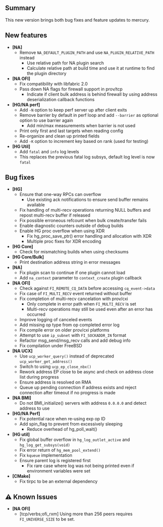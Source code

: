 ## Summary

This new version brings both bug fixes and feature updates to mercury.

## New features

- __[NA]__
  - Remove `NA_DEFAULT_PLUGIN_PATH` and use `NA_PLUGIN_RELATIVE_PATH` instead
    - Use relative path for NA plugin search
    - Calculate relative path at build time and use it at runtime to find the plugin directory
- __[NA OFI]__
  - Fix compatibility with libfabric 2.0
  - Pass down NA flags for firewall support in prov/tcp
    - Indicate if client bulk address is behind firewall by using address deserialization callback functions
- __[HG/NA perf]__
  - Add `-N` option to keep perf server up after client exits
  - Remove barrier by default in perf loop and add `--barrier` as optional option to use barrier again
    - Add min/max measurements when barrier is not used
  - Print only first and last targets when reading config
  - Re-organize and clean up printed fields
  - Add `-K` option to increment key based on rank (used for testing)
- __[HG Util]__
  - Add `fatal` and `info` log levels
  - This replaces the previous fatal log subsys, default log level is now `fatal`

## Bug fixes

- __[HG]__
  - Ensure that one-way RPCs can overflow
    - Use existing ack notifications to ensure send buffer remains available
  - Fix handling of multi-recv operations returning NULL buffers and repost multi-recv buffer if released
  - Fix possible erroneous refcount when bulk create/transfer fails
  - Enable diagnostic counters outside of debug builds
  - Enable HG proc overflow when using XDR
    - Fix hg_proc_save_ptr() error handling and allocation with XDR
    - Multiple proc fixes for XDR encoding
- __[HG Core]__
  - Check for mismatching builds when using checksums
- __[HG Core/Bulk]__
  - Print destination address string in error messages
- __[NA]__
  - Fix plugin scan to continue if one plugin cannot load
  - Add `na_context` parameter to `context_create` plugin callback
- __[NA OFI]__
  - Check against `FI_REMOTE_CQ_DATA` before accessing `cq_event->data`
  - Fix case of `FI_MULTI_RECV` event returned without buffer
  - Fix completion of multi-recv cancelation with prov/cxi
    - Only complete in error path when `FI_MULTI_RECV` is set
    - Multi-recv operations may still be used even after an error has occurred
  - Improve logging of canceled events
  - Add missing op type from op completed error log
  - Fix compile error on older prov/cxi platforms
  - Attempt to use `ip_subnet` with `FI_SOCKADDR_IN` format
  - Refactor msg_send/msg_recv calls and add debug info
  - Fix compilation under FreeBSD
- __[NA UCX]__
  - Use `ucp_worker_query()` instead of deprecated `ucp_worker_get_address()`
  - Switch to using `ucp_ep_close_nbx()`
  - Rework address EP close to be async and check on address close list during progress
  - Ensure address is resolved on RMA
  - Queue up pending connection if address exists and reject connection after timeout if no progress is made
- __[NA BMI]__
  - Do not BMI_initialize() servers with address `0.0.0.0` and detect address to use
- __[HG/NA Perf]__
  - Fix potential race when re-using exp op ID
  - Add spin_flag to prevent from excessively sleeping
    - Reduce overhead of hg_poll_wait()
- __[HG util]__
  - Fix global buffer overflow in `hg_log_outlet_active` and `hg_log_get_subsys(void)`
  - Fix error return of `hg_mem_pool_extend()`
  - Fix `kqueue` implementation
  - Ensure parent log is registered first
    - Fix rare case where log was not being printed even if environment variables were set
- __[CMake]__
  - Fix tirpc to be an external dependency

## :warning: Known Issues

- __[NA OFI]__
    - [tcp/verbs;ofi_rxm] Using more than 256 peers requires `FI_UNIVERSE_SIZE` to be set.
